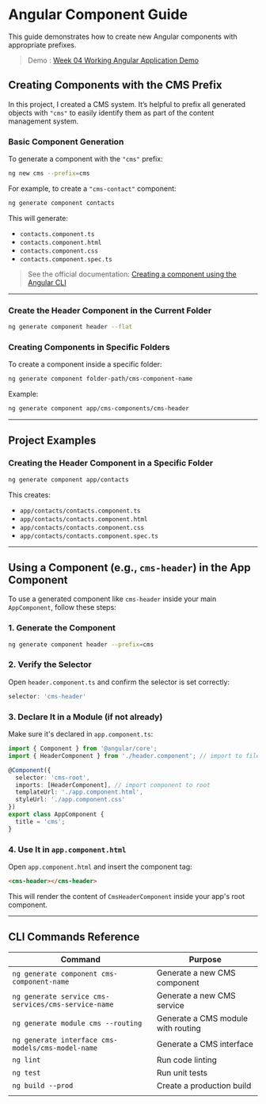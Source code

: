 # Angular Component Guide

This guide demonstrates how to create new Angular components with appropriate prefixes.

> Demo : [Week 04 Working Angular Application Demo](https://youtu.be/fdk6pWgQyIU)


## Creating Components with the CMS Prefix

In this project, I created a CMS system. It’s helpful to prefix all generated objects with `"cms"` to easily identify them as part of the content management system.

### Basic Component Generation

To generate a component with the `"cms"` prefix:

```bash
ng new cms --prefix=cms
```

For example, to create a `"cms-contact"` component:

```bash
ng generate component contacts
```

This will generate:

* `contacts.component.ts`
* `contacts.component.html`
* `contacts.component.css`
* `contacts.component.spec.ts`

> See the official documentation: [Creating a component using the Angular CLI](https://v17.angular.io/guide/component-overview#creating-a-component-using-the-angular-cli)

---

### Create the Header Component in the Current Folder

```bash
ng generate component header --flat
```

### Creating Components in Specific Folders

To create a component inside a specific folder:

```bash
ng generate component folder-path/cms-component-name
```

Example:

```bash
ng generate component app/cms-components/cms-header
```

---

## Project Examples

### Creating the Header Component in a Specific Folder

```bash
ng generate component app/contacts
```

This creates:

* `app/contacts/contacts.component.ts`
* `app/contacts/contacts.component.html`
* `app/contacts/contacts.component.css`
* `app/contacts/contacts.component.spec.ts`

---

## Using a Component (e.g., `cms-header`) in the App Component

To use a generated component like `cms-header` inside your main `AppComponent`, follow these steps:

### 1. Generate the Component

```bash
ng generate component header --prefix=cms
```

### 2. Verify the Selector

Open `header.component.ts` and confirm the selector is set correctly:

```ts
selector: 'cms-header'
```

### 3. Declare It in a Module (if not already)

Make sure it's declared in `app.component.ts`:

```ts
import { Component } from '@angular/core';
import { HeaderComponent } from './header.component'; // import to file

@Component({
  selector: 'cms-root',
  imports: [HeaderComponent], // import component to root
  templateUrl: './app.component.html',
  styleUrl: './app.component.css'
})
export class AppComponent {
  title = 'cms';
}
```

### 4. Use It in `app.component.html`

Open `app.component.html` and insert the component tag:

```html
<cms-header></cms-header>
```

This will render the content of `CmsHeaderComponent` inside your app's root component.

---

## CLI Commands Reference

| Command                                             | Purpose                            |
| --------------------------------------------------- | ---------------------------------- |
| `ng generate component cms-component-name`          | Generate a new CMS component       |
| `ng generate service cms-services/cms-service-name` | Generate a new CMS service         |
| `ng generate module cms --routing`                  | Generate a CMS module with routing |
| `ng generate interface cms-models/cms-model-name`   | Generate a CMS interface           |
| `ng lint`                                           | Run code linting                   |
| `ng test`                                           | Run unit tests                     |
| `ng build --prod`                                   | Create a production build          |
|                                                     |                                    |


